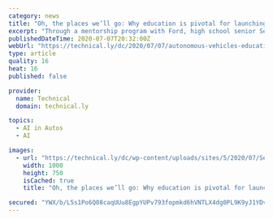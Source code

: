 ```yaml
---
category: news
title: "Oh, the places we’ll go: Why education is pivotal for launching a self-driving service"
excerpt: "Through a mentorship program with Ford, high school senior Seth Sabar got to learn more about self-driving vehicles. Here, he shares his experience."
publishedDateTime: 2020-07-07T20:32:00Z
webUrl: "https://technical.ly/dc/2020/07/07/autonomous-vehicles-education-pivotal-launching-self-driving-service/"
type: article
quality: 16
heat: 16
published: false

provider:
  name: Technical
  domain: technical.ly

topics:
  - AI in Autos
  - AI

images:
  - url: "https://technical.ly/dc/wp-content/uploads/sites/5/2020/07/Seth-Sabar.jpeg"
    width: 1000
    height: 750
    isCached: true
    title: "Oh, the places we’ll go: Why education is pivotal for launching a self-driving service"

secured: "YWX/b/L5s1Po6Q08caqUUu8EgpYUPv793fopmkd6hVNTLX4dg0PL9K9yJ1YDv4tRmlL+awBAQwHuJG2vrzXyYF2tRCpGvRhxm/MyFppZGwaaeXTFhRR+yEM78X6D/Khfgpl49081arMXtENnCRhw+CStNCrgTM/Nxqa2uylVlW3NGgF3nIZvJw9OBinbxzx7acL6hZxpE+dCG5HaDYv9vibem6PV64MQaFZRlzxIeA2jG4sJcIgfsAo34Inh1b1o1PKPVc41TnEUDDmdVWkhXnSEIFjnYhobrOaZ90RIBwMuH9Z4yxPQ9iPNOzLmr8yOkVqEcFMVqfHCkK5GSEujOg==;+vFdJ3tAYOPPludJrN1lMA=="
---
```


